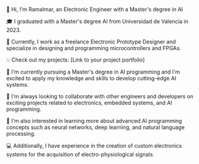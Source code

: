 👋 Hi, I'm Ramalmar, an Electronic Engineer with a Master's degree in AI

🎓 I graduated with a Master's degree AI from Universidad de Valencia in 2023.

🔭 Currently, I work as a freelance Electronic Prototype Designer and specialize in designing and programming microcontrollers and FPGAs.

💡 Check out my projects: [Link to your project portfolio]

🌱 I'm currently pursuing a Master's degree in AI programming and I'm excited to apply my knowledge and skills to develop cutting-edge AI systems.

👯 I'm always looking to collaborate with other engineers and developers on exciting projects related to electronics, embedded systems, and AI programming.

🤔 I'm also interested in learning more about advanced AI programming concepts such as neural networks, deep learning, and natural language processing.

💻 Additionally, I have experience in the creation of custom electronics systems for the acquisition of electro-physiological signals.

<!--
**ramalmar/ramalmar** is a ✨ _special_ ✨ repository because its `README.md` (this file) appears on your GitHub profile.

Here are some ideas to get you started:

- 🔭 I’m currently working on ...
- 🌱 I’m currently learning ...
- 👯 I’m looking to collaborate on ...
- 🤔 I’m looking for help with ...
- 💬 Ask me about ...
- 📫 How to reach me: ...
- 😄 Pronouns: ...
- ⚡ Fun fact: ...
-->


